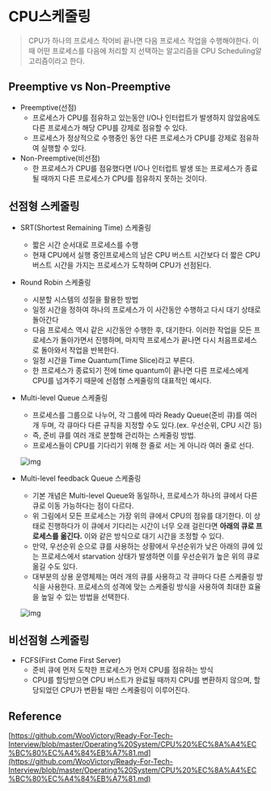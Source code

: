 # CPU스케줄링

> CPU가 하나의 프로세스 작어비 끝나면 다음 프로세스 작업을 수행해야한다. 이때 어떤 프로세스를 다음에 처리할 지 선택하는 알고리즘을 CPU Scheduling알고리즘이라고 한다. 

## Preemptive vs Non-Preemptive

* Preemptive(선점)
  * 프로세스가 CPU를 점유하고 있는동안 I/O나 인터럽트가 발생하지 않았음에도 다른 프로세스가 해당 CPU를 강제로 점유할 수 있다.
  * 프로세스가 정상적으로 수행중인 동안 다른 프로세스가 CPU를 강제로 점유하여 실행할 수 있다.
* Non-Preemptive(비선점)
  * 한 프로세스가 CPU를 점유했다면 I/O나 인터럽트 발생 또는 프로세스가 종료될 때까지 다른 프로세스가 CPU를 점유하지 못하는 것이다.

## 선점형 스케줄링

* SRT(Shortest Remaining Time) 스케줄링

  * 짧은 시간 순서대로 프로세스를 수행
  * 현재 CPU에서 실행 중인프로세스의 남은 CPU 버스트 시간보다 더 짧은 CPU버스트 시간을 가지는 프로세스가 도착하며 CPU가 선점된다.

* Round Robin 스케줄링

  * 시분할 시스템의 성질을 활용한 방법
  * 일정 시간을 정하여 하나의 프로세스가 이 사간동안 수행하고 다시 대기 상태로 돌아간다
  * 다음 프로세스 역시 같은 시간동안 수행한 후, 대기한다. 이러한 작업을 모든 프로세스가 돌아가면서 진행하며, 마지막 프로세스가 끝나면 다시 처음프로세스로 돌아와서 작업을 반복한다.
  * 일정 시간을 Time Quantum(Time Slice)라고 부른다.
  * 한 프로세스가 종료되기 전에 time quantum이 끝나면 다른 프로세스에게 CPU를 넘겨주기 때문에 선점형 스케줄링의 대표적인 예시다.

* Multi-level Queue 스케줄링
  * 프로세스를 그룹으로 나누어, 각 그룹에 따라 Ready Queue(준비 큐)를 여러 개 두며, 각 큐마다 다른 규칙을 지정할 수도 있다.(ex. 우선순위, CPU 시간 등)
  * 즉, 준비 큐를 여러 개로 분할해 관리하는 스케줄링 방법.
  * 프로세스들이 CPU를 기다리기 위해 한 줄로 서는 게 아니라 여러 줄로 선다.

  ![img](CPU스케줄링.assets/53879673-5e979880-4052-11e9-9f9b-e8bfec7c9be6.png)

* Multi-level feedback Queue 스케줄링
  * 기본 개념은 Multi-level Queue와 동일하나, 프로세스가 하나의 큐에서 다른 큐로 이동 가능하다는 점이 다르다.
  * 위 그림에서 모든 프로세스는 가장 위의 큐에서 CPU의 점유를 대기한다. 이 상태로 진행하다가 이 큐에서 기다리는 시간이 너무 오래 걸린다면 **아래의 큐로 프로세스를 옮긴다.** 이와 같은 방식으로 대기 시간을 조정할 수 있다.
  * 만약, 우선순위 순으로 큐를 사용하는 상황에서 우선순위가 낮은 아래의 큐에 있는 프로세스에서 starvation 상태가 발생하면 이를 우선순위가 높은 위의 큐로 옮길 수도 있다.
  * 대부분의 상용 운영체제는 여러 개의 큐를 사용하고 각 큐마다 다른 스케줄링 방식을 사용한다. 프로세스의 성격에 맞는 스케줄링 방식을 사용하여 최대한 효율을 높일 수 있는 방법을 선택한다.

  ![img](CPU스케줄링.assets/53879675-5f302f00-4052-11e9-86a2-c02ee03bac64.png)

## 비선점형 스케줄링

* FCFS(First Come First Server)
  * 준비 큐에 먼저 도착한 프로세스가 먼저 CPU를 점유하는 방식
  * CPU를 할당받으면 CPU 버스트가 완료될 때까지 CPU를 변환하지 않으며, 할당되었던 CPU가 변환될 때만 스케줄링이 이루어진다.





## Reference

[https://github.com/WooVictory/Ready-For-Tech-Interview/blob/master/Operating%20System/CPU%20%EC%8A%A4%EC%BC%80%EC%A4%84%EB%A7%81.md](https://github.com/WooVictory/Ready-For-Tech-Interview/blob/master/Operating%20System/CPU%20%EC%8A%A4%EC%BC%80%EC%A4%84%EB%A7%81.md)

